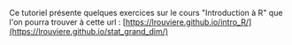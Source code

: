 Ce tutoriel présente quelques exercices sur le cours "Introduction à R" que l'on pourra trouver à cette url : [https://lrouviere.github.io/intro_R/](https://lrouviere.github.io/stat_grand_dim/)

<!--

```{r,child='/Users/laurent/Dropbox/LAURENT/COURS/RENNES2/VISUALISATION/TUTO_VISU/01-ggplot.Rmd'}
```
--->
